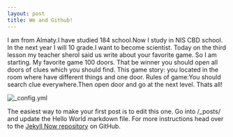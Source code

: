```yaml
---
layout: post
title: We and Github!
---
```


I am from Almaty.I have studied 184 school.Now I study in NIS CBD school. In the next year I will 10 grade.I want to become scientist.
Today on the third lesson my teacher sherol said us write about your favorite game.
So I am starting. My favorite game 100 doors.
That be winner you should open all doors of clues which you should find.
This game story: you located in the room where have different things and one door.
Rules of game:You should search clue everywhere.Then open door and go at the next level.
Thats all!



![_config.yml](https://d13yacurqjgara.cloudfront.net/users/50579/screenshots/1631047/scalacat.png)

The easiest way to make your first post is to edit this one. Go into /_posts/ and update the Hello World markdown file. For more instructions head over to the [Jekyll Now repository](https://github.com/barryclark/jekyll-now) on GitHub.
